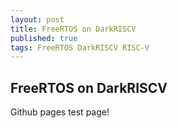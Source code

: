 ```yaml
---
layout: post
title: FreeRTOS on DarkRISCV
published: true
tags: FreeRTOS DarkRISCV RISC-V
---
```



## FreeRTOS on DarkRISCV

Github pages test page!
